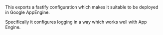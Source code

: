 This exports a fastify configuration which makes it suitable to be deployed in Google AppEngine.

Specifically it configures logging in a way which works well with App Engine.